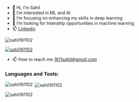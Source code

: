 - 👋 Hi, I’m Sahil
- 👀 I’m interested in ML and AI
- 🌱 I’m focusing on enhancing my skills in deep learning
- 💞️ I’m looking for Intenship opportunities in machine learning
- 📫 [Linkedin](https://www.linkedin.com/in/sahil-6b7874176/)


<p align="left"> <img src="https://komarev.com/ghpvc/?username=sahil161102&label=Profile%20views&color=0e75b6&style=flat" alt="sahil161102" /> </p>

<p align="left"> <a href="https://github.com/ryo-ma/github-profile-trophy"><img src="https://github-profile-trophy.vercel.app/?username=sahil161102" alt="sahil161102" /></a> </p>

- 📫 How to reach me *1611sahil@gmail.com*

<h3 align="left">Languages and Tools:</h3>
<!-- <p align="left"> <a href="https://www.arduino.cc/" target="_blank" rel="noreferrer"> <img src="https://cdn.worldvectorlogo.com/logos/arduino-1.svg" alt="arduino" width="40" height="40"/> </a> <a href="https://www.cprogramming.com/" target="_blank" rel="noreferrer"> <img src="https://raw.githubusercontent.com/devicons/devicon/master/icons/c/c-original.svg" alt="c" width="40" height="40"/> </a> <a href="https://www.w3schools.com/cpp/" target="_blank" rel="noreferrer"> <img src="https://raw.githubusercontent.com/devicons/devicon/master/icons/cplusplus/cplusplus-original.svg" alt="cplusplus" width="40" 
height="40"/> </a> <a href="https://www.linux.org/" target="_blank" rel="noreferrer"> <img src="https://raw.githubusercontent.com/devicons/devicon/master/icons/linux/linux-original.svg" alt="linux" width="40" height="40"/> </a> <a href="https://www.mathworks.com/" target="_blank" rel="noreferrer"> <img src="https://upload.wikimedia.org/wikipedia/commons/2/21/Matlab_Logo.png" alt="matlab" width="40" height="40"/> </a><a href="https://www.python.org//" target="_blank" rel="noreferrer"> <img src="https://upload.wikimedia.org/wikipedia/commons/c/c3/Python-logo-notext.svg" alt="matlab" width="40" height="40"/> </a><a href="https://www.tensorflow.org//" target="_blank" rel="noreferrer"> <img src="https://upload.wikimedia.org/wikipedia/commons/2/2d/Tensorflow_logo.svg" alt="tensorflow" width="40" height="40"/> </a> </p> -->

<p><img align="left" src="https://github-readme-stats.vercel.app/api/top-langs?username=sahil161102&show_icons=true&locale=en&layout=compact" alt="sahil161102" /></p>

<p>&nbsp;<img align="center" src="https://github-readme-stats.vercel.app/api?username=sahil161102&show_icons=true&locale=en" alt="sahil161102" /></p>

<p><img align="center" src="https://github-readme-streak-stats.herokuapp.com/?user=sahil161102&" alt="sahil161102" /></p>
<!---
sahil161102/sahil161102 is a ✨ special ✨ repository because its `README.md` (this file) appears on your GitHub profile.
You can click the Preview link to take a look at your changes.
--->
